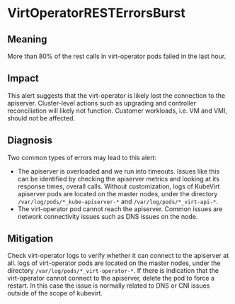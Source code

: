 # VirtOperatorRESTErrorsBurst 

## Meaning

More than 80% of the rest calls in virt-operator pods failed in the last hour. 

## Impact

This alert suggests that the virt-operator is likely lost the connection to the apiserver. Cluster-level actions such as upgrading and controller reconciliation will likely not function. Customer workloads, i.e. VM and VMI, should not be affected.

## Diagnosis

Two common types of errors may lead to this alert:
- The apiserver is overloaded and we run into timeouts. Issues like this can be identified by checking the apiserver metrics and looking at its response times, overall calls. Without customization, logs of KubeVirt apiserver pods are located on the master nodes, under the directory `/var/log/pods/*_kube-apiserver-*` and `/var/log/pods/*_virt-api-*`.
- The virt-operator pod cannot reach the apiserver. Common issues are network connectivity issues such as DNS issues on the node.

## Mitigation

Check virt-operator logs to verify whether it can connect to the apiserver at all. logs of virt-operator pods are located on the master nodes, under the directory `/var/log/pods/*_virt-operator-*`. If there is indication that the virt-operator cannot connect to the apiserver, delete the pod to force a restart. In this case the issue is normally related to DNS or CNI issues outside of the scope of kubevirt.

